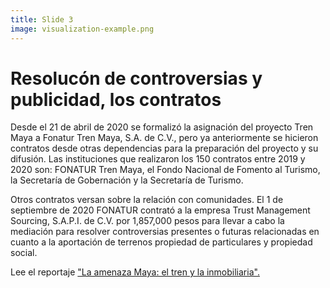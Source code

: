 ```yaml
---
title: Slide 3
image: visualization-example.png
---
```


# Resolucón de controversias y publicidad, los contratos

Desde el 21 de abril de 2020 se formalizó la asignación del proyecto Tren Maya a Fonatur Tren Maya, S.A. de C.V., pero ya anteriormente se hicieron contratos desde otras dependencias para la preparación del proyecto y su difusión. Las instituciones que realizaron los 150 contratos entre 2019 y 2020 son: FONATUR Tren Maya, el Fondo Nacional de Fomento al Turismo, la Secretaría de Gobernación y la Secretaría de Turismo.

Otros contratos versan sobre la relación con comunidades. El 1 de septiembre de 2020 FONATUR contrató a la empresa Trust Management Sourcing, S.A.P.I. de C.V. por 1,857,000 pesos para llevar a cabo la mediación para resolver controversias presentes o futuras relacionadas en cuanto a la aportación de terrenos propiedad de particulares y propiedad social.

Lee el reportaje ["La amenaza Maya: el tren y la inmobiliaria".](2020-12-02-la-amenaza-maya.html)
